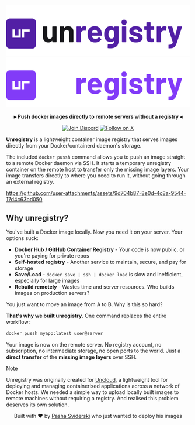 <div align="center">
  <img src=".github/images/logo-light.svg#gh-light-mode-only" alt="Unregistry logo"/>
  <img src=".github/images/logo-dark.svg#gh-dark-mode-only" alt="Unregistry logo"/>
  <p><strong>▸ Push docker images directly to remote servers without a registry ◂</strong></p>

  <p>
    <a href="https://discord.gg/eR35KQJhPu"><img src="https://img.shields.io/badge/discord-5865F2.svg?style=for-the-badge&logo=discord&logoColor=white" alt="Join Discord"></a>
    <a href="https://x.com/psviderski"><img src="https://img.shields.io/badge/follow-black?style=for-the-badge&logo=X&logoColor=while" alt="Follow on X"></a>
  </p>
</div>

**Unregistry** is a lightweight container image registry that serves images directly from your Docker/containerd 
daemon's storage.

The included `docker pussh` command allows you to push an image straight to a remote Docker daemon via SSH. It starts
a temporary unregistry container on the remote host to transfer only the missing image layers. Your image transfers
directly to where you need to run it, without going through an external registry.

https://github.com/user-attachments/assets/9d704b87-8e0d-4c8a-9544-17d4c63bd050

## Why unregistry?

You've built a Docker image locally. Now you need it on your server. Your options suck:

- **Docker Hub / GitHub Container Registry** - Your code is now public, or you're paying for private repos
- **Self-hosted registry** - Another service to maintain, secure, and pay for storage
- **Save/Load** - `docker save | ssh | docker load` is slow and inefficient, especially for large images
- **Rebuild remotely** - Wastes time and server resources. Who builds images on production servers?

You just want to move an image from A to B. Why is this so hard?

**That's why we built unregistry.** One command replaces the entire workflow:

```bash
docker pussh myapp:latest user@server
```

Your image is now on the remote server. No registry account, no subscription, no intermediate storage, no open ports to
the world. Just a **direct transfer** of the **missing image layers** over SSH.

> [!NOTE]  
> Unregistry was originally created for [Uncloud](https://github.com/psviderski/uncloud), a lightweight tool for 
> deploying and managing containerised applications across a network of Docker hosts. We needed a simple way to upload
> locally built images to remote machines without requiring a registry. And realised this problem deserves its own
> solution.


<div align="center">
  Built with ❤️ by <a href="https://github.com/psviderski">Pasha Sviderski</a> who just wanted to deploy his images
</div>
